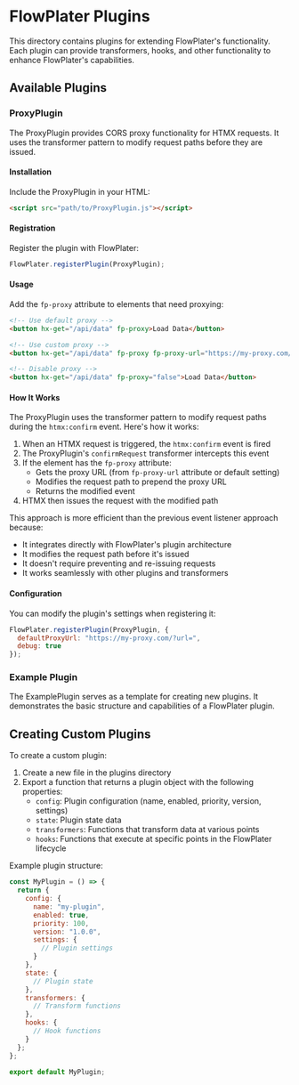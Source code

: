 # FlowPlater Plugins

This directory contains plugins for extending FlowPlater's functionality. Each plugin can provide transformers, hooks, and other functionality to enhance FlowPlater's capabilities.

## Available Plugins

### ProxyPlugin

The ProxyPlugin provides CORS proxy functionality for HTMX requests. It uses the transformer pattern to modify request paths before they are issued.

#### Installation

Include the ProxyPlugin in your HTML:

```html
<script src="path/to/ProxyPlugin.js"></script>
```

#### Registration

Register the plugin with FlowPlater:

```javascript
FlowPlater.registerPlugin(ProxyPlugin);
```

#### Usage

Add the `fp-proxy` attribute to elements that need proxying:

```html
<!-- Use default proxy -->
<button hx-get="/api/data" fp-proxy>Load Data</button>

<!-- Use custom proxy -->
<button hx-get="/api/data" fp-proxy fp-proxy-url="https://my-proxy.com/?url=">Load Data</button>

<!-- Disable proxy -->
<button hx-get="/api/data" fp-proxy="false">Load Data</button>
```

#### How It Works

The ProxyPlugin uses the transformer pattern to modify request paths during the `htmx:confirm` event. Here's how it works:

1. When an HTMX request is triggered, the `htmx:confirm` event is fired
2. The ProxyPlugin's `confirmRequest` transformer intercepts this event
3. If the element has the `fp-proxy` attribute:
   - Gets the proxy URL (from `fp-proxy-url` attribute or default setting)
   - Modifies the request path to prepend the proxy URL
   - Returns the modified event
4. HTMX then issues the request with the modified path

This approach is more efficient than the previous event listener approach because:

- It integrates directly with FlowPlater's plugin architecture
- It modifies the request path before it's issued
- It doesn't require preventing and re-issuing requests
- It works seamlessly with other plugins and transformers

#### Configuration

You can modify the plugin's settings when registering it:

```javascript
FlowPlater.registerPlugin(ProxyPlugin, {
  defaultProxyUrl: "https://my-proxy.com/?url=",
  debug: true
});
```

### Example Plugin

The ExamplePlugin serves as a template for creating new plugins. It demonstrates the basic structure and capabilities of a FlowPlater plugin.

## Creating Custom Plugins

To create a custom plugin:

1. Create a new file in the plugins directory
2. Export a function that returns a plugin object with the following properties:
   - `config`: Plugin configuration (name, enabled, priority, version, settings)
   - `state`: Plugin state data
   - `transformers`: Functions that transform data at various points
   - `hooks`: Functions that execute at specific points in the FlowPlater lifecycle

Example plugin structure:

```javascript
const MyPlugin = () => {
  return {
    config: {
      name: "my-plugin",
      enabled: true,
      priority: 100,
      version: "1.0.0",
      settings: {
        // Plugin settings
      }
    },
    state: {
      // Plugin state
    },
    transformers: {
      // Transform functions
    },
    hooks: {
      // Hook functions
    }
  };
};

export default MyPlugin;
```

